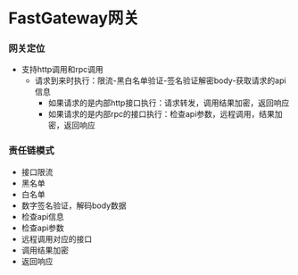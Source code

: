 # FastGateway网关

### 网关定位

- 支持http调用和rpc调用
  - 请求到来时执行：限流-黑白名单验证-签名验证解密body-获取请求的api信息
    - 如果请求的是内部http接口执行：请求转发，调用结果加密，返回响应
    - 如果请求的是内部rpc的接口执行：检查api参数，远程调用，结果加密，返回响应

### 责任链模式 

- 接口限流
- 黑名单
- 白名单
- 数字签名验证，解码body数据
- 检查api信息
- 检查api参数
- 远程调用对应的接口
- 调用结果加密
- 返回响应